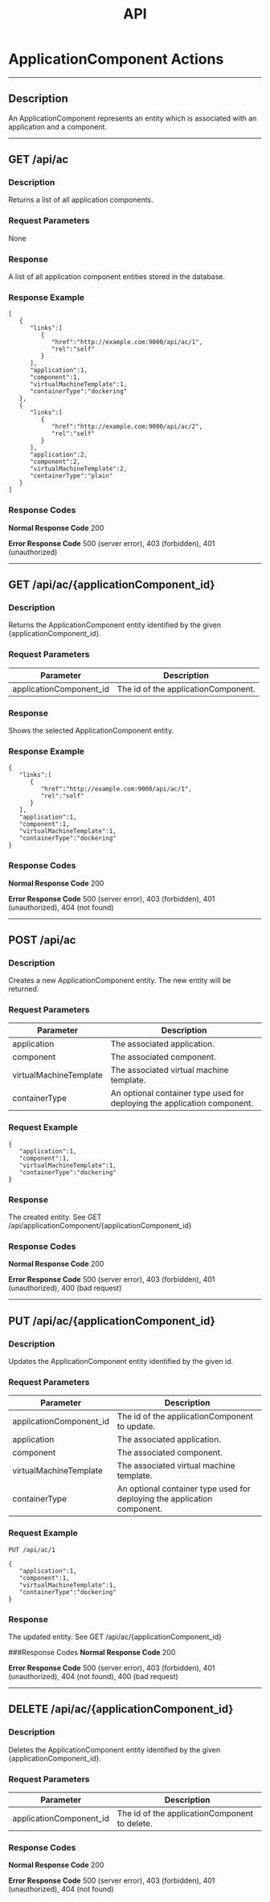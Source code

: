 ﻿---
layout: docs
title: API
---

# ApplicationComponent Actions
***

## Description

An ApplicationComponent represents an entity which is associated with an application 
and a component.
***

## GET /api/ac

### Description
Returns a list of all application components.

### Request Parameters
None

### Response
A list of all application component entities stored in the database.

### Response Example
```
[
   {
      "links":[
         {
            "href":"http://example.com:9000/api/ac/1",
            "rel":"self"
         }
      ],
      "application":1,
      "component":1,
      "virtualMachineTemplate":1,
      "containerType":"dockering"
   },
   {
      "links":[
         {
            "href":"http://example.com:9000/api/ac/2",
            "rel":"self"
         }
      ],
      "application":2,
      "component":2,
      "virtualMachineTemplate":2,
      "containerType":"plain"
   }
]
```
### Response Codes

**Normal Response Code** 200

**Error Response Code** 500 (server error), 403 (forbidden), 401 (unauthorized)
***
## GET /api/ac/{applicationComponent_id}

### Description
Returns the ApplicationComponent entity identified by the given {applicationComponent_id}.

### Request Parameters

Parameter                  | Description
-------------              | -------------
applicationComponent_id    | The id of the applicationComponent.


### Response
Shows the selected ApplicationComponent entity.

### Response Example
```
{
   "links":[
      {
         "href":"http://example.com:9000/api/ac/1",
         "rel":"self"
      }
   ],
   "application":1,
   "component":1,
   "virtualMachineTemplate":1,
   "containerType":"dockering"
}
```

### Response Codes

**Normal Response Code** 200

**Error Response Code** 500 (server error), 403 (forbidden), 401 (unauthorized), 404 (not found)
***
## POST /api/ac

### Description
Creates a new ApplicationComponent entity. The new entity will be returned.

### Request Parameters

Parameter                | Description
-------------            | -------------
application              | The associated application.
component                | The associated component.
virtualMachineTemplate   | The associated virtual machine template.
containerType            | An optional container type used for deploying the application component.

### Request Example
```
{  
   "application":1,
   "component":1,
   "virtualMachineTemplate":1,
   "containerType":"dockering"
}
```
### Response
The created entity. See GET /api/applicationComponent/{applicationComponent_id}

### Response Codes

**Normal Response Code** 200

**Error Response Code** 500 (server error), 403 (forbidden), 401 (unauthorized), 400 (bad request)

***

## PUT /api/ac/{applicationComponent_id}

### Description
Updates the ApplicationComponent entity identified by the given id.

### Request Parameters

Parameter                | Description
-------------            | -------------
applicationComponent_id  | The id of the applicationComponent to update.
application              | The associated application.
component                | The associated component.
virtualMachineTemplate   | The associated virtual machine template.
containerType            | An optional container type used for deploying the application component.


### Request Example
```
PUT /api/ac/1
```
```
{  
   "application":1,
   "component":1,
   "virtualMachineTemplate":1,
   "containerType":"dockering"
}
```
### Response
The updated entity. See GET /api/ac/{applicationComponent_id}

###Response Codes
**Normal Response Code** 200

**Error Response Code** 500 (server error), 403 (forbidden), 401 (unauthorized), 404 (not found), 400 (bad request)

***

## DELETE /api/ac/{applicationComponent_id}

### Description
Deletes the ApplicationComponent entity identified by the given {applicationComponent_id}.

### Request Parameters 

Parameter               | Description
-------------           | -------------
applicationComponent_id | The id of the applicationComponent to delete.

### Response Codes

**Normal Response Code** 200

**Error Response Code** 500 (server error), 403 (forbidden), 401 (unauthorized), 404 (not found)
